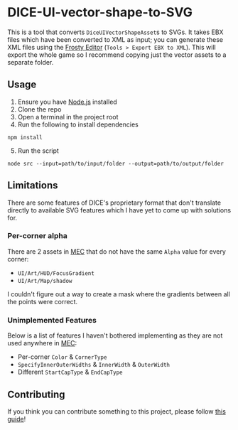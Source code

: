 # DICE-UI-vector-shape-to-SVG

This is a tool that converts `DiceUIVectorShapeAsset`s to SVGs.
It takes EBX files which have been converted to XML as input;
you can generate these XML files using the [Frosty Editor](https://frostytoolsuite.com/downloads.html) (`Tools > Export EBX to XML`).
This will export the whole game so I recommend copying just the vector assets to a separate folder.


## Usage

1. Ensure you have [Node.js](https://nodejs.org/) installed
2. Clone the repo
3. Open a terminal in the project root
4. Run the following to install dependencies
```
npm install
```
5. Run the script
```
node src --input=path/to/input/folder --output=path/to/output/folder
```


## Limitations

There are some features of DICE's proprietary format that don't translate directly to available SVG features which I have yet to come up with solutions for.

### Per-corner alpha

There are 2 assets in [MEC] that do not have the same `Alpha` value for every corner:

- `UI/Art/HUD/FocusGradient`
- `UI/Art/Map/shadow`

I couldn't figure out a way to create a mask where the gradients between all the points were correct.

### Unimplemented Features

Below is a list of features I haven't bothered implementing as they are not used anywhere in [MEC]:

- Per-corner `Color` & `CornerType`
- `SpecifyInnerOuterWidths` & `InnerWidth` & `OuterWidth`
- Different `StartCapType` & `EndCapType`


## Contributing

If you think you can contribute something to this project, please follow [this guide](https://github.com/firstcontributions/first-contributions/blob/master/README.md)!


<!--- Glossary -->

[MEC]: # "Mirror's Edge Catalyst"
